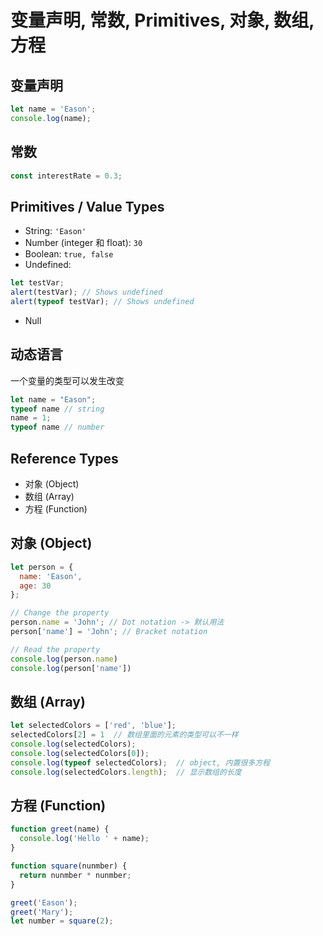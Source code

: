 # 变量声明, 常数, Primitives, 对象, 数组, 方程

## 变量声明
```js
let name = 'Eason';
console.log(name);
```

## 常数
```js
const interestRate = 0.3;
```

## Primitives / Value Types
- String: ```'Eason'```
- Number (integer 和 float): ```30```
- Boolean: ```true, false```
- Undefined:
```js
let testVar;
alert(testVar); // Shows undefined
alert(typeof testVar); // Shows undefined
```
- Null

## 动态语言
一个变量的类型可以发生改变
```js
let name = "Eason";
typeof name // string
name = 1;
typeof name // number
```

## Reference Types
- 对象 (Object)
- 数组 (Array)
- 方程 (Function)

## 对象 (Object)
```js
let person = {
  name: 'Eason',
  age: 30
};

// Change the property
person.name = 'John'; // Dot notation -> 默认用法
person['name'] = 'John'; // Bracket notation

// Read the property
console.log(person.name)
console.log(person['name'])
```

## 数组 (Array)
```js
let selectedColors = ['red', 'blue'];
selectedColors[2] = 1  // 数组里面的元素的类型可以不一样 
console.log(selectedColors);
console.log(selectedColors[0]);
console.log(typeof selectedColors);  // object, 内置很多方程
console.log(selectedColors.length);  // 显示数组的长度
```

## 方程 (Function)
```js
function greet(name) {
  console.log('Hello ' + name);
}

function square(nunmber) {
  return nunmber * nunmber;
}

greet('Eason');
greet('Mary');
let number = square(2);
```

